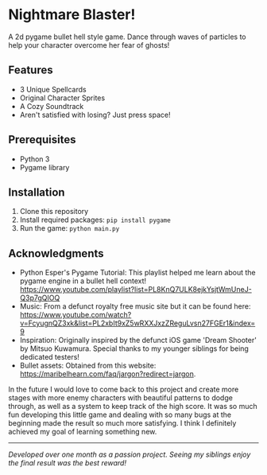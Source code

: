 # Nightmare Blaster!
A 2d pygame bullet hell style game. Dance through waves of particles to help your character overcome her fear of ghosts!

## Features
- 3 Unique Spellcards
- Original Character Sprites
- A Cozy Soundtrack
- Aren't satisfied with losing? Just press space!

## Prerequisites
- Python 3
- Pygame library

## Installation
1. Clone this repository
2. Install required packages: `pip install pygame`
3. Run the game: `python main.py`

## Acknowledgments
- Python Esper's Pygame Tutorial: This playlist helped me learn about the pygame engine in a bullet hell context! https://www.youtube.com/playlist?list=PL8KnQ7ULK8ejkYsjtWmUneJ-Q3p7gQIOQ
- Music: From a defunct royalty free music site but it can be found here: https://www.youtube.com/watch?v=FcyugnQZ3xk&list=PL2xbIt9xZ5wRXXJxzZReguLvsn27FGEr1&index=9
- Inspiration: Originally inspired by the defunct iOS game 'Dream Shooter' by Mitsuo Kuwamura. 
Special thanks to my younger siblings for being dedicated testers!
- Bullet assets: Obtained from this website: https://maribelhearn.com/faq/jargon?redirect=jargon. 


In the future I would love to come back to this project and create more stages with more enemy characters with beautiful patterns to dodge through, as well as a system to keep track of the high score. It was so much fun developing this little game and dealing with so many bugs at the beginning made the result so much more satisfying. I think I definitely achieved my goal of learning something new. 

---

*Developed over one month as a passion project. Seeing my siblings enjoy the final result was the best reward!*
